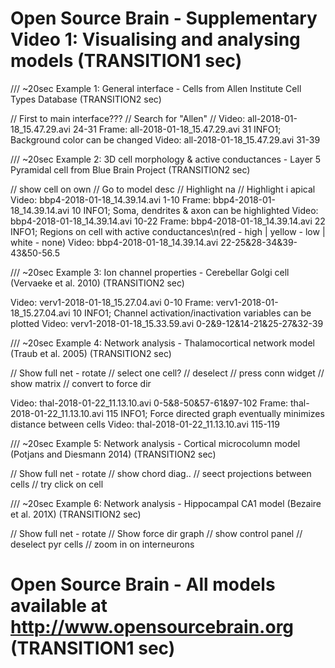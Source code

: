 # Open Source Brain - Supplementary Video 1: Visualising and analysing models (TRANSITION1 sec)

/// ~20sec
Example 1: General interface - Cells from Allen Institute Cell Types Database (TRANSITION2 sec)

// First to main interface???
// Search for "Allen"
// 
Video: all-2018-01-18_15.47.29.avi 24-31
Frame: all-2018-01-18_15.47.29.avi 31 INFO1; Background color can be changed
Video: all-2018-01-18_15.47.29.avi 31-39


/// ~20sec
Example 2: 3D cell morphology & active conductances - Layer 5 Pyramidal cell from Blue Brain Project (TRANSITION2 sec)

// show cell on own
// Go to model desc
// Highlight na
// Highlight i apical
Video: bbp4-2018-01-18_14.39.14.avi 1-10
Frame: bbp4-2018-01-18_14.39.14.avi 10 INFO1; Soma, dendrites & axon can be highlighted
Video: bbp4-2018-01-18_14.39.14.avi 10-22
Frame: bbp4-2018-01-18_14.39.14.avi 22 INFO1; Regions on cell with active conductances\n(red - high | yellow - low | white - none)
Video: bbp4-2018-01-18_14.39.14.avi 22-25&28-34&39-43&50-56.5


/// ~20sec
Example 3: Ion channel properties - Cerebellar Golgi cell (Vervaeke et al. 2010) (TRANSITION2 sec)

Video: verv1-2018-01-18_15.27.04.avi 0-10
Frame: verv1-2018-01-18_15.27.04.avi 10 INFO1; Channel activation/inactivation variables can be plotted
Video: verv1-2018-01-18_15.33.59.avi 0-2&9-12&14-21&25-27&32-39

/// ~20sec
Example 4: Network analysis - Thalamocortical network model (Traub et al. 2005) (TRANSITION2 sec)

// Show full net - rotate
// select one cell?
// deselect
// press conn widget
// show matrix
// convert to force dir

Video: thal-2018-01-22_11.13.10.avi 0-5&8-50&57-61&97-102
Frame: thal-2018-01-22_11.13.10.avi 115 INFO1; Force directed graph eventually minimizes distance between cells
Video: thal-2018-01-22_11.13.10.avi 115-119

/// ~20sec
Example 5: Network analysis - Cortical microcolumn model (Potjans and Diesmann 2014) (TRANSITION2 sec)

// Show full net - rotate
// show chord diag..
// seect projections between cells
// try click on cell

/// ~20sec
Example 6: Network analysis - Hippocampal CA1 model (Bezaire et al. 201X) (TRANSITION2 sec)

// Show full net - rotate
// Show force dir graph
// show control panel
// deselect pyr cells
// zoom in on interneurons

# Open Source Brain - All models available at http://www.opensourcebrain.org (TRANSITION1 sec)
